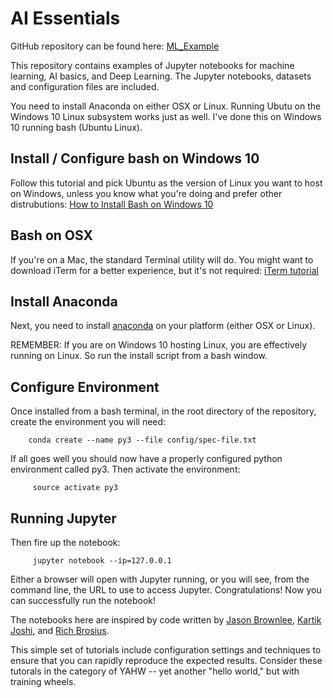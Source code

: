 # AI Essentials

GitHub repository can be found here: <a href="https://github.com/maxgoff/AI_Essentials" target="_blank">ML_Example</a>

This repository contains examples of Jupyter notebooks for machine learning, AI basics, and Deep Learning.   The Jupyter notebooks, datasets and configuration files are included.

You need to install Anaconda on either OSX or Linux.  Running Ubutu on the Windows 10 Linux subsystem works just as well. I've done this on Windows 10 running bash (Ubuntu Linux).

## Install / Configure bash on Windows 10

Follow this tutorial and pick Ubuntu as the version of Linux you want to host on Windows, unless you know what you're doing and prefer other distrubutions: <a href="https://www.windowscentral.com/how-install-bash-shell-command-line-windows-10" target="_blank">How to Install Bash on Windows 10</a> 
## Bash on OSX

If you're on a Mac, the standard Terminal utility will do. You might want to download iTerm for a better experience, but it's not required: <a href="http://sourabhbajaj.com/mac-setup/iTerm/README.html" target="_blank">iTerm tutorial</a>

## Install Anaconda

Next, you need to install <a href="https://www.anaconda.com/download/" target="_blank">anaconda</a> on your platform (either OSX or Linux).  

REMEMBER: If you are on Windows 10 hosting Linux, you are effectively running on Linux.  So run the install script from a bash window.

## Configure Environment
Once installed from a bash terminal, in the root directory of the repository, create the environment you will need:

```
    conda create --name py3 --file config/spec-file.txt 
```


If all goes well you should now have a properly configured python environment called py3.  Then activate the environment:
    
```
     source activate py3
```

## Running Jupyter

Then fire up the notebook:


```
     jupyter notebook --ip=127.0.0.1
```

Either a browser will open with Jupyter running, or you will see, from the command line, the URL to use to access Jupyter.  Congratulations!  Now you can successfully run the notebook!

The notebooks here are inspired by code written by <a href="https://github.com/srmward/ml-python-iris-tutorial" target="_blank">Jason Brownlee</a>, <a href="https://github.com/kartik-joshi/Perceptron-in-Python" target="_blank">Kartik Joshi</a>, and <a href="https://www.kaggle.com/richbrosius/iris-classification-using-tensorflow" target="_blank">Rich Brosius</a>.

This simple set of tutorials include configuration settings and techniques to ensure that you can rapidly reproduce the expected results.  Consider these tutorals in the category of YAHW -- yet another "hello world," but with training wheels.
